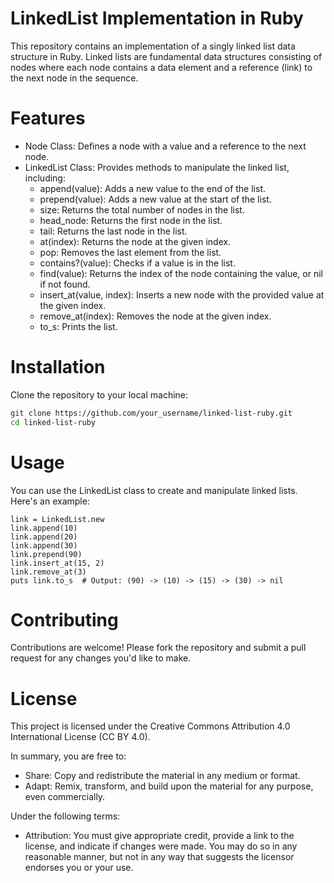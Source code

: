 # LinkedList Implementation in Ruby
This repository contains an implementation of a singly linked list data structure in Ruby. Linked lists are fundamental data structures consisting of nodes where each node contains a data element and a reference (link) to the next node in the sequence.

# Features
- Node Class: Defines a node with a value and a reference to the next node.
- LinkedList Class: Provides methods to manipulate the linked list, including:
  - append(value): Adds a new value to the end of the list.
  - prepend(value): Adds a new value at the start of the list.
  - size: Returns the total number of nodes in the list.
  - head_node: Returns the first node in the list.
  - tail: Returns the last node in the list.
  - at(index): Returns the node at the given index.
  - pop: Removes the last element from the list.
  - contains?(value): Checks if a value is in the list.
  - find(value): Returns the index of the node containing the value, or nil if not found.
  - insert_at(value, index): Inserts a new node with the provided value at the given index.
  - remove_at(index): Removes the node at the given index.
  - to_s: Prints the list.

# Installation
Clone the repository to your local machine:
```sh
git clone https://github.com/your_username/linked-list-ruby.git
cd linked-list-ruby
```

# Usage
You can use the LinkedList class to create and manipulate linked lists. Here's an example:
```
link = LinkedList.new
link.append(10)
link.append(20)
link.append(30)
link.prepend(90)
link.insert_at(15, 2)
link.remove_at(3)
puts link.to_s  # Output: (90) -> (10) -> (15) -> (30) -> nil
```
# Contributing
Contributions are welcome! Please fork the repository and submit a pull request for any changes you'd like to make.

# License
This project is licensed under the Creative Commons Attribution 4.0 International License (CC BY 4.0).

In summary, you are free to:
  - Share: Copy and redistribute the material in any medium or format.
  - Adapt: Remix, transform, and build upon the material for any purpose, even commercially.

Under the following terms:
  - Attribution: You must give appropriate credit, provide a link to the license, and indicate if changes were made. You may do so in any reasonable manner, but not in any way that suggests the licensor endorses you or your use.

